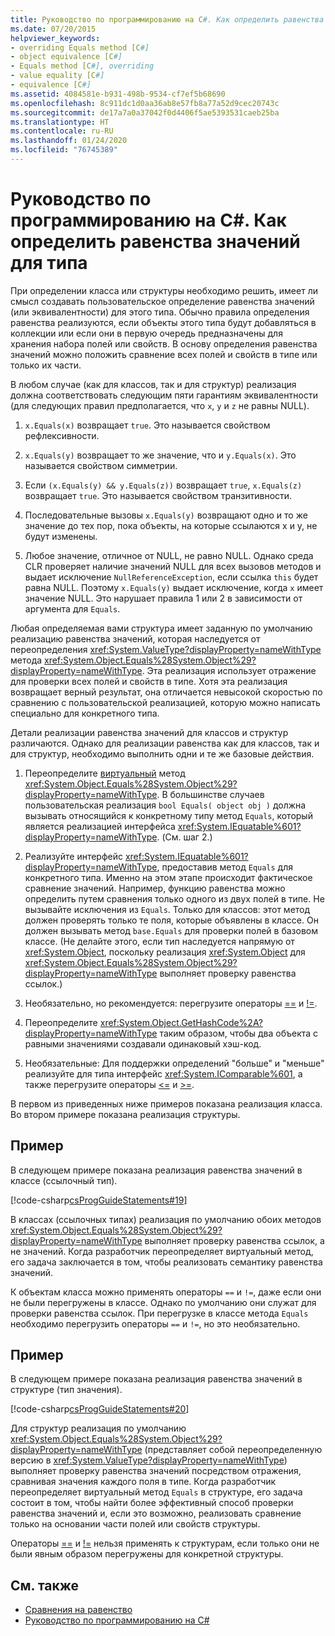 ```yaml
---
title: Руководство по программированию на C#. Как определить равенства значений для типа
ms.date: 07/20/2015
helpviewer_keywords:
- overriding Equals method [C#]
- object equivalence [C#]
- Equals method [C#], overriding
- value equality [C#]
- equivalence [C#]
ms.assetid: 4084581e-b931-498b-9534-cf7ef5b68690
ms.openlocfilehash: 8c911dc1d0aa36ab8e57fb8a77a52d9cec20743c
ms.sourcegitcommit: de17a7a0a37042f0d4406f5ae5393531caeb25ba
ms.translationtype: HT
ms.contentlocale: ru-RU
ms.lasthandoff: 01/24/2020
ms.locfileid: "76745389"
---
```

# <a name="how-to-define-value-equality-for-a-type-c-programming-guide"></a>Руководство по программированию на C#. Как определить равенства значений для типа

При определении класса или структуры необходимо решить, имеет ли смысл создавать пользовательское определение равенства значений (или эквивалентности) для этого типа. Обычно правила определения равенства реализуются, если объекты этого типа будут добавляться в коллекции или если они в первую очередь предназначены для хранения набора полей или свойств. В основу определения равенства значений можно положить сравнение всех полей и свойств в типе или только их части. 

В любом случае (как для классов, так и для структур) реализация должна соответствовать следующим пяти гарантиям эквивалентности (для следующих правил предполагается, что `x`, `y` и `z` не равны NULL).  
  
1. `x.Equals(x)` возвращает `true`. Это называется свойством рефлексивности.  
  
2. `x.Equals(y)` возвращает то же значение, что и `y.Equals(x)`. Это называется свойством симметрии.  
  
3. Если `(x.Equals(y) && y.Equals(z))` возвращает `true`, `x.Equals(z)` возвращает `true`. Это называется свойством транзитивности.  
  
4. Последовательные вызовы `x.Equals(y)` возвращают одно и то же значение до тех пор, пока объекты, на которые ссылаются x и y, не будут изменены.  
  
5. Любое значение, отличное от NULL, не равно NULL. Однако среда CLR проверяет наличие значений NULL для всех вызовов методов и выдает исключение `NullReferenceException`, если ссылка `this` будет равна NULL. Поэтому `x.Equals(y)` выдает исключение, когда `x` имеет значение NULL. Это нарушает правила 1 или 2 в зависимости от аргумента для `Equals`.
 
 Любая определяемая вами структура имеет заданную по умолчанию реализацию равенства значений, которая наследуется от переопределения <xref:System.ValueType?displayProperty=nameWithType> метода <xref:System.Object.Equals%28System.Object%29?displayProperty=nameWithType>. Эта реализация использует отражение для проверки всех полей и свойств в типе. Хотя эта реализация возвращает верный результат, она отличается невысокой скоростью по сравнению с пользовательской реализацией, которую можно написать специально для конкретного типа.  
  
 Детали реализации равенства значений для классов и структур различаются. Однако для реализации равенства как для классов, так и для структур, необходимо выполнить одни и те же базовые действия.  
  
1. Переопределите [виртуальный](../../language-reference/keywords/virtual.md) метод <xref:System.Object.Equals%28System.Object%29?displayProperty=nameWithType>. В большинстве случаев пользовательская реализация `bool Equals( object obj )` должна вызывать относящийся к конкретному типу метод `Equals`, который является реализацией интерфейса <xref:System.IEquatable%601?displayProperty=nameWithType>. (См. шаг 2.)  
  
2. Реализуйте интерфейс <xref:System.IEquatable%601?displayProperty=nameWithType>, предоставив метод `Equals` для конкретного типа. Именно на этом этапе происходит фактическое сравнение значений. Например, функцию равенства можно определить путем сравнения только одного из двух полей в типе. Не вызывайте исключения из `Equals`. Только для классов: этот метод должен проверять только те поля, которые объявлены в классе. Он должен вызывать метод `base.Equals` для проверки полей в базовом классе. (Не делайте этого, если тип наследуется напрямую от <xref:System.Object>, поскольку реализация <xref:System.Object> для <xref:System.Object.Equals%28System.Object%29?displayProperty=nameWithType> выполняет проверку равенства ссылок.)  
  
3. Необязательно, но рекомендуется: перегрузите операторы [==](../../language-reference/operators/equality-operators.md#equality-operator-) и [!=](../../language-reference/operators/equality-operators.md#inequality-operator-).  
  
4. Переопределите <xref:System.Object.GetHashCode%2A?displayProperty=nameWithType> таким образом, чтобы два объекта с равными значениями создавали одинаковый хэш-код.  
  
5. Необязательные: Для поддержки определений "больше" и "меньше" реализуйте для типа интерфейс <xref:System.IComparable%601>, а также перегрузите операторы [<=](../../language-reference/operators/comparison-operators.md#less-than-or-equal-operator-) и [>=](../../language-reference/operators/comparison-operators.md#greater-than-or-equal-operator-).  
  
 В первом из приведенных ниже примеров показана реализация класса. Во втором примере показана реализация структуры.  

## <a name="example"></a>Пример

 В следующем примере показана реализация равенства значений в классе (ссылочный тип).  
  
 [!code-csharp[csProgGuideStatements#19](~/samples/snippets/csharp/VS_Snippets_VBCSharp/csProgGuideStatements/CS/Statements.cs#19)]  
  
 В классах (ссылочных типах) реализация по умолчанию обоих методов <xref:System.Object.Equals%28System.Object%29?displayProperty=nameWithType> выполняет проверку равенства ссылок, а не значений. Когда разработчик переопределяет виртуальный метод, его задача заключается в том, чтобы реализовать семантику равенства значений.  
  
 К объектам класса можно применять операторы `==` и `!=`, даже если они не были перегружены в классе. Однако по умолчанию они служат для проверки равенства ссылок. При перегрузке в классе метода `Equals` необходимо перегрузить операторы `==` и `!=`, но это необязательно.  

## <a name="example"></a>Пример

 В следующем примере показана реализация равенства значений в структуре (тип значения).  
  
 [!code-csharp[csProgGuideStatements#20](~/samples/snippets/csharp/VS_Snippets_VBCSharp/csProgGuideStatements/CS/Statements.cs#20)]  
  
 Для структур реализация по умолчанию <xref:System.Object.Equals%28System.Object%29?displayProperty=nameWithType> (представляет собой переопределенную версию в <xref:System.ValueType?displayProperty=nameWithType>) выполняет проверку равенства значений посредством отражения, сравнивая значения каждого поля в типе. Когда разработчик переопределяет виртуальный метод `Equals` в структуре, его задача состоит в том, чтобы найти более эффективный способ проверки равенства значений и, если это возможно, реализовать сравнение только на основании части полей или свойств структуры.  
  
 Операторы [==](../../language-reference/operators/equality-operators.md#equality-operator-) и [!=](../../language-reference/operators/equality-operators.md#inequality-operator-) нельзя применять к структурам, если только они не были явным образом перегружены для конкретной структуры.  
  
## <a name="see-also"></a>См. также

- [Сравнения на равенство](equality-comparisons.md)
- [Руководство по программированию на C#](../index.md)
